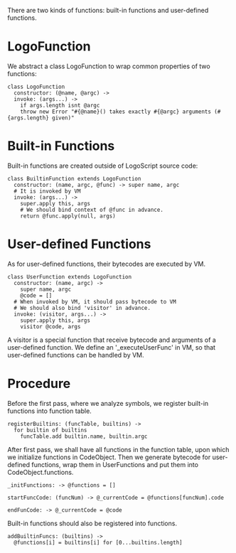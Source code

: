 There are two kinds of functions: built-in functions and user-defined functions.

# LogoFunction

We abstract a class LogoFunction to wrap common properties of two functions:

    class LogoFunction
      constructor: (@name, @argc) ->
      invoke: (args...) ->
        if args.length isnt @argc
        throw new Error "#{@name}() takes exactly #{@argc} arguments (#{args.length} given)"

# Built-in Functions

Built-in functions are created outside of LogoScript source code:

    class BuiltinFunction extends LogoFunction
      constructor: (name, argc, @func) -> super name, argc
      # It is invoked by VM
      invoke: (args...) ->
        super.apply this, args
        # We should bind context of @func in advance.
        return @func.apply(null, args)

# User-defined Functions

As for user-defined functions, their bytecodes are executed by VM.

    class UserFunction extends LogoFunction
      constructor: (name, argc) ->
        super name, argc
        @code = []
      # When invoked by VM, it should pass bytecode to VM
      # We should also bind 'visitor' in advance.
      invoke: (visitor, args...) ->
        super.apply this, args
        visitor @code, args

A visitor is a special function that receive bytecode and arguments of a user-defined function. We define an '_executeUserFunc' in VM, so that user-defined functions can be handled by VM.

# Procedure

Before the first pass, where we analyze symbols, we register built-in functions into function table.

    registerBuiltins: (funcTable, builtins) ->
      for builtin of builtins
        funcTable.add builtin.name, builtin.argc

After first pass, we shall have all functions in the function table, upon which we initialize functions in CodeObject. Then we generate bytecode for user-defined functions, wrap them in UserFunctions and put them into CodeObject.functions.

    _initFunctions: -> @functions = []

    startFuncCode: (funcNum) -> @_currentCode = @functions[funcNum].code
      
    endFunCode: -> @_currentCode = @code

Built-in functions should also be registered into functions.

    addBuiltinFuncs: (builtins) ->
      @functions[i] = builtins[i] for [0...builtins.length]
